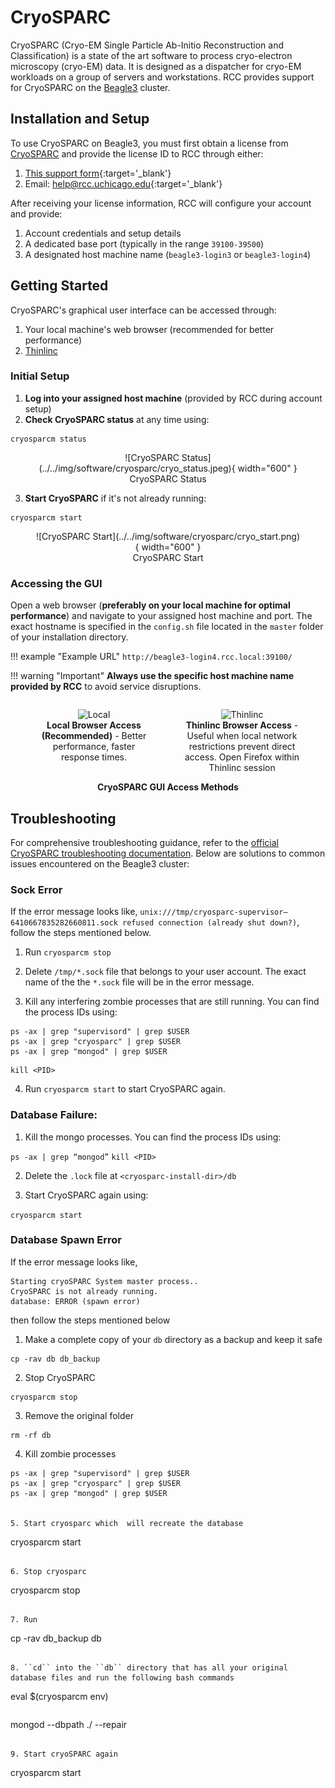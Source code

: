 # CryoSPARC

CryoSPARC (Cryo-EM Single Particle Ab-Initio Reconstruction and Classification) is a state of the art software to process cryo-electron microscopy (cryo-EM) data. It is designed as a dispatcher for cryo-EM workloads on a group of servers and workstations. RCC provides support for CryoSPARC on the [Beagle3](../../beagle3-overview.md) cluster.

## Installation and Setup

To use CryoSPARC on Beagle3, you must first obtain a license from <a href='https://cryosparc.com/download' target='_blank'>CryoSPARC</a> and provide the license ID to RCC through either:

1. [This support form](https://rcc.uchicago.edu/support-and-services/consulting-and-technical-support){:target='_blank'}
2. Email: [help@rcc.uchicago.edu](mailto:help@rcc.uchicago.edu){:target='_blank'}

After receiving your license information, RCC will configure your account and provide:

1. Account credentials and setup details
2. A dedicated base port (typically in the range ``39100-39500``)
3. A designated host machine name (``beagle3-login3`` or ``beagle3-login4``)

## Getting Started

CryoSPARC's graphical user interface can be accessed through:

1. Your local machine's web browser (recommended for better performance)
2. [Thinlinc](../../thinlinc/main.md) 

### Initial Setup

1. **Log into your assigned host machine** (provided by RCC during account setup)
2. **Check CryoSPARC status** at any time using:

```
cryosparcm status
```
<figure markdown="span", align="center">
  ![CryoSPARC Status](../../img/software/cryosparc/cryo_status.jpeg){ width="600" }
  <figcaption>CryoSPARC Status</figcaption>
</figure>

3. **Start CryoSPARC** if it's not already running:

```
cryosparcm start
```

<figure markdown="span", align="center">
  ![CryoSPARC Start](../../img/software/cryosparc/cryo_start.png){ width="600" }
  <figcaption>CryoSPARC Start</figcaption>
</figure>

### Accessing the GUI

Open a web browser (**preferably on your local machine for optimal performance**)  and navigate to your assigned host machine and port. The exact hostname is specified in the ``config.sh`` file located in the ``master`` folder of your installation directory.

!!! example "Example URL"
    ``http://beagle3-login4.rcc.local:39100/``

!!! warning "Important"
    **Always use the specific host machine name provided by RCC** to avoid service disruptions.

<div style="display: flex; justify-content: space-between; align-items: flex-start;">
  <figure style="width:48%; margin-right:2%; text-align: center;">
    <img src="../../../img/software/cryosparc/local_gui.png" alt="Local" style="width:100%;">
    <figcaption><b>Local Browser Access (Recommended)</b> - Better performance, faster response times.</figcaption>
  </figure>
  <figure style="width:48%; text-align: center;">
    <img src="../../../img/software/cryosparc/thinlinc_gui.png" alt="Thinlinc" style="width:100%;">
    <figcaption><b>Thinlinc Browser Access</b> - Useful when local network restrictions prevent direct access. Open Firefox within Thinlinc session</figcaption>
  </figure>
</div>
<figcaption style="text-align:center;"><b>CryoSPARC GUI Access Methods</b></figcaption>


## Troubleshooting

For comprehensive troubleshooting guidance, refer to the [official CryoSPARC troubleshooting documentation](https://guide.cryosparc.com/setup-configuration-and-management/troubleshooting). Below are solutions to common issues encountered on the Beagle3 cluster:

### Sock Error

If the error message looks like, 
```unix:///tmp/cryosparc-supervisor–6410667835282660811.sock refused connection (already shut down?)```, 
follow the steps mentioned below.

1. Run ```cryosparcm stop``` 

2. Delete ```/tmp/*.sock``` file that belongs to your user account. The exact name of the the ``*.sock`` file will be in the error message.

3. Kill any interfering zombie processes that are still running. You can find the process IDs using:
```
ps -ax | grep "supervisord" | grep $USER 
ps -ax | grep "cryosparc" | grep $USER 
ps -ax | grep "mongod" | grep $USER 
```
```
kill <PID>
```
4. Run ``cryosparcm start`` to start CryoSPARC again. 

### Database Failure:

1. Kill the mongo processes. You can find the process IDs using:

```ps -ax | grep “mongod”```
```kill <PID>```

2. Delete the ``.lock`` file at ``<cryosparc-install-dir>/db``

3. Start CryoSPARC again using:

```cryosparcm start```

### Database Spawn Error

If the error message looks like, 

```
Starting cryoSPARC System master process..
CryoSPARC is not already running.
database: ERROR (spawn error)
```

then follow the steps mentioned below

1. Make a complete copy of your ``db`` directory as a backup and keep it safe
```
cp -rav db db_backup
```

2. Stop CryoSPARC
```
cryosparcm stop
```

3. Remove the original folder 
```
rm -rf db
```

4. Kill zombie processes
```
ps -ax | grep "supervisord" | grep $USER 
ps -ax | grep "cryosparc" | grep $USER 
ps -ax | grep "mongod" | grep $USER 


5. Start cryosparc which  will recreate the database
```
cryosparcm start
```

6. Stop cryosparc 
```
cryosparcm stop
```

7. Run 
```
cp -rav db_backup db
```

8. ``cd`` into the ``db`` directory that has all your original database files and run the following bash commands
```
eval $(cryosparcm env)
```
```
mongod --dbpath ./ --repair
```

9. Start cryoSPARC again 
```
cryosparcm start
```




